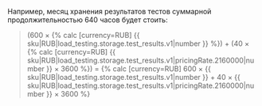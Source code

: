 Например, месяц хранения результатов тестов суммарной продолжительностью 640 часов будет стоить:

> (600 × {% calc [currency=RUB] {{ sku|RUB|load_testing.storage.test_results.v1|number }} %}) + (40 × {% calc [currency=RUB] {{ sku|RUB|load_testing.storage.test_results.v1|pricingRate.2160000|number }} × 3600 %}) = {% calc [currency=RUB] 600 × {{ sku|RUB|load_testing.storage.test_results.v1|number }} + 40 × {{ sku|RUB|load_testing.storage.test_results.v1|pricingRate.2160000|number }} × 3600 %}